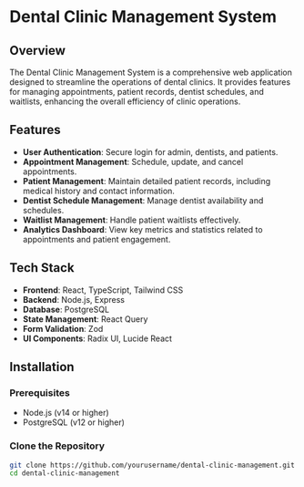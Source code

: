 # Dental Clinic Management System

## Overview
The Dental Clinic Management System is a comprehensive web application designed to streamline the operations of dental clinics. It provides features for managing appointments, patient records, dentist schedules, and waitlists, enhancing the overall efficiency of clinic operations.

## Features
- **User  Authentication**: Secure login for admin, dentists, and patients.
- **Appointment Management**: Schedule, update, and cancel appointments.
- **Patient Management**: Maintain detailed patient records, including medical history and contact information.
- **Dentist Schedule Management**: Manage dentist availability and schedules.
- **Waitlist Management**: Handle patient waitlists effectively.
- **Analytics Dashboard**: View key metrics and statistics related to appointments and patient engagement.

## Tech Stack
- **Frontend**: React, TypeScript, Tailwind CSS
- **Backend**: Node.js, Express
- **Database**: PostgreSQL
- **State Management**: React Query
- **Form Validation**: Zod
- **UI Components**: Radix UI, Lucide React

## Installation

### Prerequisites
- Node.js (v14 or higher)
- PostgreSQL (v12 or higher)

### Clone the Repository
```bash
git clone https://github.com/yourusername/dental-clinic-management.git
cd dental-clinic-management
